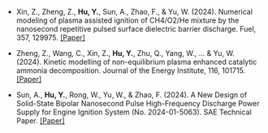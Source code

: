 - Xin, Z., Zheng, Z., <strong>Hu, Y.</strong>, Sun, A., Zhao, F., & Yu, W. (2024). Numerical modeling of plasma assisted ignition of CH4/O2/He mixture by the nanosecond repetitive pulsed surface dielectric barrier discharge. Fuel, 357, 129975. [[Paper]](https://doi.org/10.1016/j.fuel.2023.129975)

- Zheng, Z., Wang, C., Xin, Z., <strong>Hu, Y.</strong>, Zhu, Q., Yang, W., ... & Yu, W. (2024). Kinetic modelling of non-equilibrium plasma enhanced catalytic ammonia decomposition. Journal of the Energy Institute, 116, 101715. [[Paper]](https://doi.org/10.1016/j.joei.2024.101715)

- Sun, A., <strong>Hu, Y.</strong>, Rong, W., Yu, W., & Zhao, F. (2024). A New Design of Solid-State Bipolar Nanosecond Pulse High-Frequency Discharge Power Supply for Engine Ignition System (No. 2024-01-5063). SAE Technical Paper. [[Paper]](https://doi.org/10.4271/2024-01-5063)


